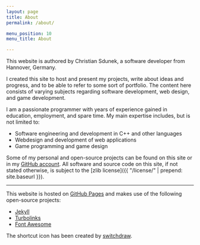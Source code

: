 ```yaml
---
layout: page
title: About
permalink: /about/

menu_position: 10
menu_title: About

---
```



This website is authored by Christian Sdunek, a software developer from Hannover, Germany.


I created this site to host and present my projects, write about ideas and progress, and to be able to refer to some sort of portfolio. The content here consists of varying subjects regarding software development, web design, and game development. 

I am a passionate programmer with years of experience gained in education, employment, and spare time.
My main expertise includes, but is not limited to:

* Software engineering and development in C++ and other languages
* Webdesign and development of web applications
* Game programming and game design 

Some of my personal and open-source projects can be found on this site or in my [GitHub account](https://github.com/systemcluster). All software and source code on this site, if not stated otherwise, is subject to the [zlib license]({{ "/license/" | prepend: site.baseurl }}).

  
---


This website is hosted on [GitHub Pages](https://pages.github.com) and makes use of the following open-source projects:

* [Jekyll](https://github.com/jekyll/jekyll)
* [Turbolinks](https://github.com/rails/turbolinks)
* [Font Awesome](https://github.com/FortAwesome/Font-Awesome)

The shortcut icon has been created by [switchdraw](http://switchdraw.deviantart.com/art/CHAIKA-s-Face-456893291).

